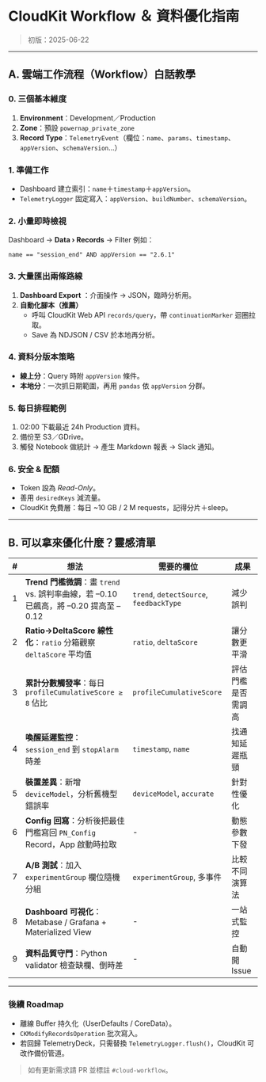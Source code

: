 # CloudKit Workflow ＆ 資料優化指南

> 初版：2025-06-22

---

## A. 雲端工作流程（Workflow）白話教學

### 0. 三個基本維度
1. **Environment**：Development／Production
2. **Zone**：預設 `powernap_private_zone`
3. **Record Type**：`TelemetryEvent`（欄位：`name`、`params`、`timestamp`、`appVersion`、`schemaVersion`…）

### 1. 準備工作
* Dashboard 建立索引：`name`＋`timestamp`＋`appVersion`。
* `TelemetryLogger` 固定寫入：`appVersion`、`buildNumber`、`schemaVersion`。

### 2. 小量即時檢視
Dashboard → **Data › Records** → Filter 例如：
```
name == "session_end" AND appVersion == "2.6.1"
```

### 3. 大量匯出兩條路線
1. **Dashboard Export** ：介面操作 → JSON，臨時分析用。
2. **自動化腳本（推薦）**
   * 呼叫 CloudKit Web API `records/query`，帶 `continuationMarker` 迴圈拉取。
   * Save 為 NDJSON / CSV 於本地再分析。

### 4. 資料分版本策略
* **線上分**：Query 時附 `appVersion` 條件。
* **本地分**：一次抓日期範圍，再用 `pandas` 依 `appVersion` 分群。

### 5. 每日排程範例
1. 02:00 下載最近 24h Production 資料。
2. 備份至 S3／GDrive。
3. 觸發 Notebook 做統計 → 產生 Markdown 報表 → Slack 通知。

### 6. 安全 & 配額
* Token 設為 *Read-Only*。
* 善用 `desiredKeys` 減流量。
* CloudKit 免費層：每日 ~10 GB / 2 M requests，記得分片＋sleep。

---

## B. 可以拿來優化什麼？靈感清單

| # | 想法 | 需要的欄位 | 成果 |
|---|------|------------|------|
| 1 | **Trend 門檻微調**：畫 `trend` vs. 誤判率曲線，若 –0.10 已飆高，將 –0.20 提高至 –0.12 | `trend`, `detectSource`, `feedbackType` | 減少誤判 |
| 2 | **Ratio→DeltaScore 線性化**：`ratio` 分箱觀察 `deltaScore` 平均值 | `ratio`, `deltaScore` | 讓分數更平滑 |
| 3 | **累計分數觸發率**：每日 `profileCumulativeScore ≥ 8` 佔比 | `profileCumulativeScore` | 評估門檻是否需調高 |
| 4 | **喚醒延遲監控**：`session_end` 到 `stopAlarm` 時差 | `timestamp`, `name` | 找通知延遲瓶頸 |
| 5 | **裝置差異**：新增 `deviceModel`，分析舊機型錯誤率 | `deviceModel`, `accurate` | 針對性優化 |
| 6 | **Config 回寫**：分析後把最佳門檻寫回 `PN_Config` Record，App 啟動時拉取 | - | 動態參數下發 |
| 7 | **A/B 測試**：加入 `experimentGroup` 欄位隨機分組 | `experimentGroup`, 多事件 | 比較不同演算法 |
| 8 | **Dashboard 可視化**：Metabase / Grafana + Materialized View | - | 一站式監控 |
| 9 | **資料品質守門**：Python validator 檢查缺欄、倒時差 | - | 自動開 Issue |

---

### 後續 Roadmap
* 離線 Buffer 持久化（UserDefaults / CoreData）。
* `CKModifyRecordsOperation` 批次寫入。
* 若回歸 TelemetryDeck，只需替換 `TelemetryLogger.flush()`，CloudKit 可改作備份管道。

> 如有更新需求請 PR 並標註 `#cloud-workflow`。 